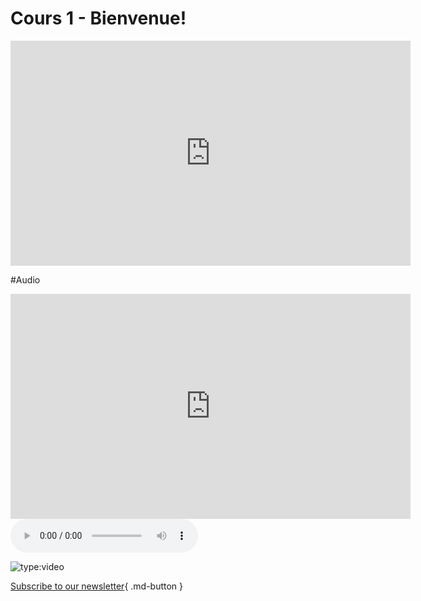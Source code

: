 # Cours 1 - Bienvenue!

<iframe src="https://cmontmorency365-my.sharepoint.com/personal/lora_boisvert_cmontmorency_qc_ca/_layouts/15/embed.aspx?UniqueId=c33b1fa0-e9d5-464e-9d9f-d8a5209138c7&embed=%7B%22ust%22%3Atrue%2C%22hv%22%3A%22CopyEmbedCode%22%7D&referrer=StreamWebApp&referrerScenario=EmbedDialog.Create" width="640" height="360" frameborder="0" scrolling="no" allowfullscreen title="03_presentation_interface.mp4"></iframe>

#Audio
<iframe src="https://cmontmorency365.sharepoint.com/sites/Test814/_layouts/15/embed.aspx?UniqueId=f160b7fc-0c02-48bb-a2e2-891537c26874&embed=%7B%22ust%22%3Atrue%2C%22hv%22%3A%22CopyEmbedCode%22%7D&referrer=StreamWebApp&referrerScenario=EmbedDialog.Create" width="640" height="360" frameborder="0" scrolling="no" allowfullscreen title="JeanToba-LeManegePourLesAntilles.mp3"></iframe>

<audio controls>
<source src="https://cmontmorency365.sharepoint.com/:u:/r/sites/Test814/Documents%20partages/General/JeanToba-LeManegePourLesAntilles.mp3?csf=1&web=1&e=74LpGf" type=audio/mpeg>
</audio>

![type:video](https://cmontmorency365-my.sharepoint.com/:v:/g/personal/lora_boisvert_cmontmorency_qc_ca/EVmoKapTOL1Am-kdZ2p9yTYBpBSGgi6B7rUxMS46wNZfLw?e=b1og10)

[Subscribe to our newsletter](https://cmontmorency365-my.sharepoint.com/:v:/g/personal/lora_boisvert_cmontmorency_qc_ca/EVmoKapTOL1Am-kdZ2p9yTYBpBSGgi6B7rUxMS46wNZfLw?e=b1og10){ .md-button }


